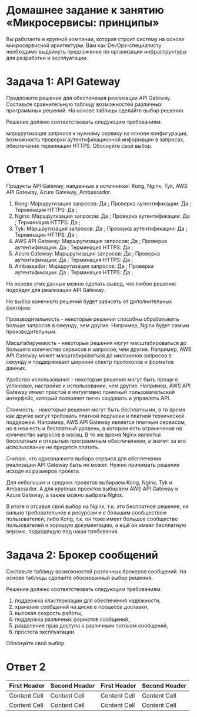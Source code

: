 # Домашнее задание к занятию «Микросервисы: принципы»
Вы работаете в крупной компании, которая строит систему на основе микросервисной архитектуры. Вам как DevOps-специалисту необходимо выдвинуть предложение по организации инфраструктуры для разработки и эксплуатации.

# Задача 1: API Gateway
Предложите решение для обеспечения реализации API Gateway. Составьте сравнительную таблицу возможностей различных программных решений. На основе таблицы сделайте выбор решения.

Решение должно соответствовать следующим требованиям:

маршрутизация запросов к нужному сервису на основе конфигурации,
возможность проверки аутентификационной информации в запросах,
обеспечение терминации HTTPS.
Обоснуйте свой выбор.

# Ответ 1

Продукты API Gateway, найденные в источниках: Kong, Nginx, Tyk, AWS API Gateway, Azure Gateway, Ambassador.
1) Kong:
Маршрутизация запросов: Да	; Проверка аутентификации: Да	; Терминация HTTPS:  Да ;
2) Nginx:
Маршрутизация запросов: Да	; Проверка аутентификации: Да	; Терминация HTTPS:  Да ;
3) Tyk:
Маршрутизация запросов: Да	; Проверка аутентификации: Да	; Терминация HTTPS:  Да ;
4) AWS API Gateway:
Маршрутизация запросов: Да	; Проверка аутентификации: Да	; Терминация HTTPS:  Да ;
5) Azure Gateway:
Маршрутизация запросов: Да	; Проверка аутентификации: Да	; Терминация HTTPS:  Да ;
6) Ambassador:
Маршрутизация запросов: Да	; Проверка аутентификации: Да	; Терминация HTTPS:  Да ;

На основе этих данных можно сделать вывод, что любое решение подойдет для реализации API Gateway.

Но выбор конечного решения будет зависеть от дополнительных факторов:

Производительность - некоторые решения способны обрабатывать больше запросов в секунду, чем другие. Например, Nginx будет самым производительным.

Масштабируемость - некоторые решения могут масштабироваться до большего количества сервисов и запросов, чем другие. Например, AWS API Gateway может масштабироваться до миллионов запросов в секунду и поддерживает широкий спектр протоколов и форматов данных.

Удобство использования - некоторые решения могут быть проще в установке, настройке и использовании, чем другие. Например, AWS API Gateway имеет простой и интуитивно понятный пользовательский интерфейс, который позволяет легко создавать и управлять API.

Стоимость - некоторые решения могут быть бесплатными, в то время как другие могут требовать платной подписки и платной технической поддержки. Например, AWS API Gateway является платным сервисом, но в нем есть и бесплатный уровень, в котором есть ограничения на количество запросов в месяц. В то же время Nginx является бесплатным и открытым программным обеспечением, а значит за его использование не придется платить.

Считаю, что однозначного выбора сервиса для обеспечения реализации API Gateway быть не может. Нужно принимать решение исходя из размеров проекта.

Для небольших и средних проектов выбираем Kong, Nginx, Tyk и Ambassador. А для крупных проектов выбираем AWS API Gateway и Azure Gateway, а также можно выбрать Nginx.

В итоге я отсавил свой выбор на Nginx, т.к. это бесплатное решение, не сильно требовательное к ресурсам и с большим сообществом пользователей, либо Kong, т.к. он тоже имеет большое сообщество пользователей и хорошую документацию, а ещё он имеет бесплатную версию, подходящую под наши требования.

# Задача 2: Брокер сообщений
Составьте таблицу возможностей различных брокеров сообщений. На основе таблицы сделайте обоснованный выбор решения.

Решение должно соответствовать следующим требованиям:
1) поддержка кластеризации для обеспечения надёжности,
2) хранение сообщений на диске в процессе доставки,
3) высокая скорость работы,
4) поддержка различных форматов сообщений,
5) разделение прав доступа к различным потокам сообщений,
6) простота эксплуатации.

Обоснуйте свой выбор.

# Ответ 2
<!-- TABLE_GENERATE_START -->

| First Header  | Second Header | First Header  | Second Header |
| ------------- | ------------- | ------------- | ------------- |
| Content Cell  | Content Cell  | Content Cell  | Content Cell  |
| Content Cell  | Content Cell  | Content Cell  | Content Cell  |


<!-- TABLE_GENERATE_END -->

